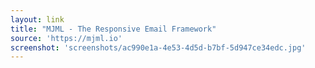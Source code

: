 ```yaml
---
layout: link
title: "MJML - The Responsive Email Framework"
source: 'https://mjml.io'
screenshot: 'screenshots/ac990e1a-4e53-4d5d-b7bf-5d947ce34edc.jpg'
---
```


